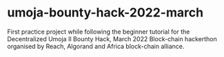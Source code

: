 # umoja-bounty-hack-2022-march
First practice project while following the beginner tutorial for the Decentralized Umoja II Bounty Hack, March 2022 Block-chain hackerthon organised by Reach, Algorand and Africa block-chain alliance.
